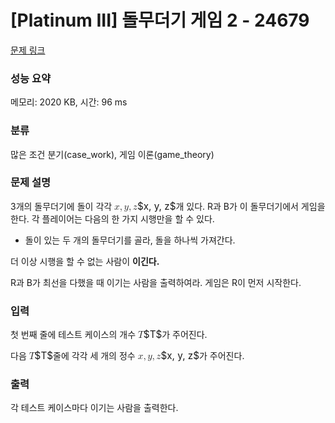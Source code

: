 # [Platinum III] 돌무더기 게임 2 - 24679 

[문제 링크](https://www.acmicpc.net/problem/24679) 

### 성능 요약

메모리: 2020 KB, 시간: 96 ms

### 분류

많은 조건 분기(case_work), 게임 이론(game_theory)

### 문제 설명

<p>3개의 돌무더기에 돌이 각각 <mjx-container class="MathJax" jax="CHTML" style="font-size: 109%; position: relative;"><mjx-math class="MJX-TEX" aria-hidden="true"><mjx-mi class="mjx-i"><mjx-c class="mjx-c1D465 TEX-I"></mjx-c></mjx-mi><mjx-mo class="mjx-n"><mjx-c class="mjx-c2C"></mjx-c></mjx-mo><mjx-mi class="mjx-i" space="2"><mjx-c class="mjx-c1D466 TEX-I"></mjx-c></mjx-mi><mjx-mo class="mjx-n"><mjx-c class="mjx-c2C"></mjx-c></mjx-mo><mjx-mi class="mjx-i" space="2"><mjx-c class="mjx-c1D467 TEX-I"></mjx-c></mjx-mi></mjx-math><mjx-assistive-mml unselectable="on" display="inline"><math xmlns="http://www.w3.org/1998/Math/MathML"><mi>x</mi><mo>,</mo><mi>y</mi><mo>,</mo><mi>z</mi></math></mjx-assistive-mml><span aria-hidden="true" class="no-mathjax mjx-copytext">$x, y, z$</span></mjx-container>개 있다. R과 B가 이 돌무더기에서 게임을 한다. 각 플레이어는 다음의 한 가지 시행만을 할 수 있다.</p>

<ul>
	<li>돌이 있는 두 개의 돌무더기를 골라, 돌을 하나씩 가져간다.</li>
</ul>

<p>더 이상 시행을 할 수 없는 사람이 <strong>이긴다.</strong></p>

<p>R과 B가 최선을 다했을 때 이기는 사람을 출력하여라. 게임은 R이 먼저 시작한다.</p>

### 입력 

 <p>첫 번째 줄에 테스트 케이스의 개수 <mjx-container class="MathJax" jax="CHTML" style="font-size: 109%; position: relative;"><mjx-math class="MJX-TEX" aria-hidden="true"><mjx-mi class="mjx-i"><mjx-c class="mjx-c1D447 TEX-I"></mjx-c></mjx-mi></mjx-math><mjx-assistive-mml unselectable="on" display="inline"><math xmlns="http://www.w3.org/1998/Math/MathML"><mi>T</mi></math></mjx-assistive-mml><span aria-hidden="true" class="no-mathjax mjx-copytext">$T$</span></mjx-container>가 주어진다.</p>

<p>다음 <mjx-container class="MathJax" jax="CHTML" style="font-size: 109%; position: relative;"><mjx-math class="MJX-TEX" aria-hidden="true"><mjx-mi class="mjx-i"><mjx-c class="mjx-c1D447 TEX-I"></mjx-c></mjx-mi></mjx-math><mjx-assistive-mml unselectable="on" display="inline"><math xmlns="http://www.w3.org/1998/Math/MathML"><mi>T</mi></math></mjx-assistive-mml><span aria-hidden="true" class="no-mathjax mjx-copytext">$T$</span></mjx-container>줄에 각각 세 개의 정수 <mjx-container class="MathJax" jax="CHTML" style="font-size: 109%; position: relative;"><mjx-math class="MJX-TEX" aria-hidden="true"><mjx-mi class="mjx-i"><mjx-c class="mjx-c1D465 TEX-I"></mjx-c></mjx-mi><mjx-mo class="mjx-n"><mjx-c class="mjx-c2C"></mjx-c></mjx-mo><mjx-mi class="mjx-i" space="2"><mjx-c class="mjx-c1D466 TEX-I"></mjx-c></mjx-mi><mjx-mo class="mjx-n"><mjx-c class="mjx-c2C"></mjx-c></mjx-mo><mjx-mi class="mjx-i" space="2"><mjx-c class="mjx-c1D467 TEX-I"></mjx-c></mjx-mi></mjx-math><mjx-assistive-mml unselectable="on" display="inline"><math xmlns="http://www.w3.org/1998/Math/MathML"><mi>x</mi><mo>,</mo><mi>y</mi><mo>,</mo><mi>z</mi></math></mjx-assistive-mml><span aria-hidden="true" class="no-mathjax mjx-copytext">$x, y, z$</span></mjx-container>가 주어진다.</p>

### 출력 

 <p>각 테스트 케이스마다 이기는 사람을 출력한다.</p>


